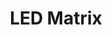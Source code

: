 ---
title: LED Matrix
excerpt: The LEDMatrixService provides methods to interact with the LED matrix.
deprecated: false
hidden: false
metadata:
  robots: index
---